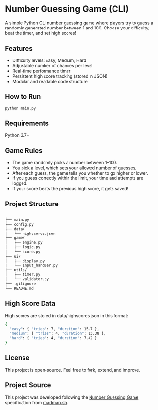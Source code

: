 # Number Guessing Game (CLI)

A simple Python CLI number guessing game where players try to guess a randomly generated number between 1 and 100. Choose your difficulty, beat the timer, and set high scores!

## Features

- Difficulty levels: Easy, Medium, Hard
- Adjustable number of chances per level
- Real-time performance timer
- Persistent high score tracking (stored in JSON)
- Modular and readable code structure

## How to Run

```bash
python main.py

```

## Requirements

Python 3.7+

## Game Rules

- The game randomly picks a number between 1–100.
- You pick a level, which sets your allowed number of guesses.
- After each guess, the game tells you whether to go higher or lower.
- If you guess correctly within the limit, your time and attempts are logged.
- If your score beats the previous high score, it gets saved!

## Project Structure

```bash

├── main.py
├── config.py
├── data/
│   └── highscores.json
├── game/
│   ├── engine.py
│   ├── logic.py
│   └── score.py
├── ui/
│   ├── display.py
│   └── input_handler.py
├── utils/
│   ├── timer.py
│   └── validator.py
├── .gitignore
└── README.md

```

## High Score Data

High scores are stored in data/highscores.json in this format:

```bash
{
  "easy": { "tries": 7, "duration": 15.7 },
  "medium": { "tries": 4, "duration": 13.38 },
  "hard": { "tries": 4, "duration": 7.42 }
}

```

## License

This project is open-source. Feel free to fork, extend, and improve.

## Project Source

This project was developed following the [Number Guessing Game](https://roadmap.sh/projects/number-guessing-game) specification from [roadmap.sh](https://roadmap.sh/).
